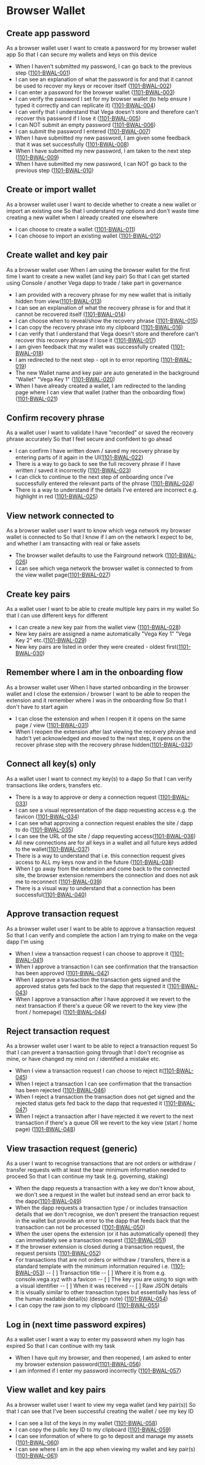 # Browser Wallet

## Create app password

As a browser wallet user I want to create a password for my browser wallet app So that I can secure my wallets and keys on this device

- When I haven't submitted my password, I can go back to the previous step (<a name="1101-BWAL-001" href="#1101-BWAL-001">1101-BWAL-001</a>)
- I can see an explanation of what the password is for and that it cannot be used to recover my keys or recover itself (<a name="1101-BWAL-002" href="#1101-BWAL-002">1101-BWAL-002</a>)
- I can enter a password for the browser wallet (<a name="1101-BWAL-003" href="#1101-BWAL-003">1101-BWAL-003</a>)
- I can verify the password I set for my browser wallet (to help ensure I typed it correctly and can replicate it) (<a name="1101-BWAL-004" href="#1101-BWAL-004">1101-BWAL-004</a>)
- I can verify that I understand that Vega doesn't store and therefore can't recover this password if I lose it (<a name="1101-BWAL-005" href="#1101-BWAL-005">1101-BWAL-005</a>)
- I can NOT submit an empty password (<a name="1101-BWAL-006" href="#1101-BWAL-006">1101-BWAL-006</a>)
- I can submit the password I entered (<a name="1101-BWAL-007" href="#1101-BWAL-007">1101-BWAL-007</a>)
- When I have submitted my new password, I am given some feedback that it was set successfully (<a name="1101-BWAL-008" href="#1101-BWAL-008">1101-BWAL-008</a>)
- When I have submitted my new password, I am taken to the next step (<a name="1101-BWAL-009" href="#1101-BWAL-009">1101-BWAL-009</a>)
- When I have submitted my new password, I can NOT go back to the previous step (<a name="1101-BWAL-010" href="#1101-BWAL-010">1101-BWAL-010</a>)

## Create or import wallet

As a browser wallet user I want to decide whether to create a new wallet or import an existing one So that I understand my options and don't waste time creating a new wallet when I already created one elsewhere

- I can choose to create a wallet (<a name="1101-BWAL-011" href="#1101-BWAL-011">1101-BWAL-011</a>)
- I can choose to import an existing wallet (<a name="1101-BWAL-012" href="#1101-BWAL-012">1101-BWAL-012</a>)

## Create wallet and key pair

As a browser wallet user When I am using the browser wallet for the first time I want to create a new wallet (and key pair) So that I can get started using Console / another Vega dapp to trade / take part in governance

- I am provided with a recovery phrase for my new wallet that is initially hidden from view(<a name="1101-BWAL-013" href="#1101-BWAL-013">1101-BWAL-013</a>)
- I can see an explanation of what the recovery phrase is for and that it cannot be recovered itself (<a name="1101-BWAL-014" href="#1101-BWAL-014">1101-BWAL-014</a>)
- I can choose when to reveal/show the recovery phrase (<a name="1101-BWAL-015" href="#1101-BWAL-015">1101-BWAL-015</a>)
- I can copy the recovery phrase into my clipboard (<a name="1101-BWAL-016" href="#1101-BWAL-016">1101-BWAL-016</a>)
- I can verify that I understand that Vega doesn't store and therefore can't recover this recovery phrase if I lose it (<a name="1101-BWAL-017" href="#1101-BWAL-017">1101-BWAL-017</a>)
- I am given feedback that my wallet was successfully created (<a name="1101-BWAL-018" href="#1101-BWAL-018">1101-BWAL-018</a>)
- I am redirected to the next step - opt in to error reporting (<a name="1101-BWAL-019" href="#1101-BWAL-019">1101-BWAL-019</a>)
- The new Wallet name and key pair are auto generated in the background "Wallet" "Vega Key 1" (<a name="1101-BWAL-020" href="#1101-BWAL-020">1101-BWAL-020</a>)
- When I have already created a wallet, I am redirected to the landing page where I can view that wallet (rather than the onboarding flow) (<a name="1101-BWAL-021" href="#1101-BWAL-021">1101-BWAL-021</a>)

## Confirm recovery phrase

As a wallet user I want to validate I have "recorded" or saved the recovery phrase accurately So that I feel secure and confident to go ahead

- I can confirm I have written down / saved my recovery phrase by entering parts of it again in the UI(<a name="1101-BWAL-022" href="#1101-BWAL-022">1101-BWAL-022</a>)
- There is a way to go back to see the full recovery phrase if I have written / saved it incorrectly (<a name="1101-BWAL-023" href="#1101-BWAL-023">1101-BWAL-023</a>)
- I can click to continue to the next step of onboarding once I've successfully entered the relevant parts of the phrase (<a name="1101-BWAL-024" href="#1101-BWAL-024">1101-BWAL-024</a>)
- There is a way to understand if the details I've entered are incorrect e.g. highlight in red (<a name="1101-BWAL-025" href="#1101-BWAL-025">1101-BWAL-025</a>)

## View network connected to

As a browser wallet user I want to know which vega network my browser wallet is connected to So that I know if I am on the network I expect to be, and whether I am transacting with real or fake assets

- The browser wallet defaults to use the Fairground network (<a name="1101-BWAL-026" href="#1101-BWAL-026">1101-BWAL-026</a>)
- I can see which vega network the browser wallet is connected to from the view wallet page(<a name="1101-BWAL-027" href="#1101-BWAL-027">1101-BWAL-027</a>)

## Create key pairs

As a wallet user I want to be able to create multiple key pairs in my wallet So that I can use different keys for different

- I can create a new key pair from the wallet view (<a name="1101-BWAL-028" href="#1101-BWAL-028">1101-BWAL-028</a>)
- New key pairs are assigned a name automatically "Vega Key 1" "Vega Key 2" etc.(<a name="1101-BWAL-029" href="#1101-BWAL-029">1101-BWAL-029</a>)
- New key pairs are listed in order they were created - oldest first(<a name="1101-BWAL-030" href="#1101-BWAL-030">1101-BWAL-030</a>)

## Remember where I am in the onboarding flow

As a browser wallet user When I have started onboarding in the browser wallet and I close the extension / browser I want to be able to reopen the extension and it remember where I was in the onboarding flow So that I don't have to start again

- I can close the extension and when I reopen it it opens on the same page / view (<a name="1101-BWAL-031" href="#1101-BWAL-031">1101-BWAL-031</a>)
- When I reopen the extension after last viewing the recovery phrase and hadn't yet acknowledged and moved to the next step, it opens on the recover phrase step with the recovery phrase hidden(<a name="1101-BWAL-032" href="#1101-BWAL-032">1101-BWAL-032</a>)

## Connect all key(s) only

As a wallet user I want to connect my key(s) to a dapp So that I can verify transactions like orders, transfers etc.

- There is a way to approve or deny a connection request (<a name="1101-BWAL-033" href="#1101-BWAL-033">1101-BWAL-033</a>)
- I can see a visual representation of the dapp requesting access e.g. the favicon (<a name="1101-BWAL-034" href="#1101-BWAL-034">1101-BWAL-034</a>)
- I can see what approving a connection request enables the site / dapp to do (<a name="1101-BWAL-035" href="#1101-BWAL-035">1101-BWAL-035</a>)
- I can see the URL of the site / dapp requesting access(<a name="1101-BWAL-036" href="#1101-BWAL-036">1101-BWAL-036</a>)
- All new connections are for all keys in a wallet and all future keys added to the wallet(<a name="1101-BWAL-037" href="#1101-BWAL-037">1101-BWAL-037</a>)
- There is a way to understand that i.e. this connection request gives access to ALL my keys now and in the future (<a name="1101-BWAL-038" href="#1101-BWAL-038">1101-BWAL-038</a>)
- When I go away from the extension and come back to the connected site, the browser extension remembers the connection and does not ask me to reconnect (<a name="1101-BWAL-039" href="#1101-BWAL-039">1101-BWAL-039</a>)
- There is a visual way to understand that a connection has been successful(<a name="1101-BWAL-040" href="#1101-BWAL-040">1101-BWAL-040</a>)

## Approve transaction request

As a browser wallet user I want to be able to approve a transaction request So that I can verify and complete the action I am trying to make on the vega dapp I'm using

- When I view a transaction request I can choose to approve it (<a name="1101-BWAL-041" href="#1101-BWAL-041">1101-BWAL-041</a>)
- When I approve a transaction I can see confirmation that the transaction has been approved (<a name="1101-BWAL-042" href="#1101-BWAL-042">1101-BWAL-042</a>)
- When I approve a transaction the transaction gets signed and the approved status gets fed back to the dapp that requested it (<a name="1101-BWAL-043" href="#1101-BWAL-043">1101-BWAL-043</a>)
- When I approve a transaction after I have approved it we revert to the next transaction if there's a queue OR we revert to the key view (the front / homepage) (<a name="1101-BWAL-044" href="#1101-BWAL-044">1101-BWAL-044</a>)

## Reject transaction request

As a browser wallet user I want to be able to reject a transaction request So that I can prevent a transaction going through that I don't recognise as mine, or have changed my mind on / identified a mistake etc.

- When I view a transaction request I can choose to reject it(<a name="1101-BWAL-045" href="#1101-BWAL-045">1101-BWAL-045</a>)
- When I reject a transaction I can see confirmation that the transaction has been rejected (<a name="1101-BWAL-046" href="#1101-BWAL-046">1101-BWAL-046</a>)
- When I reject a transaction the transaction does not get signed and the rejected status gets fed back to the dapp that requested it (<a name="1101-BWAL-047" href="#1101-BWAL-047">1101-BWAL-047</a>)
- When I reject a transaction after I have rejected it we revert to the next transaction if there's a queue OR we revert to the key view (start / home page) (<a name="1101-BWAL-048" href="#1101-BWAL-048">1101-BWAL-048</a>)

## View trasaction request (generic)

As a user I want to recognise transactions that are not orders or withdraw / transfer requests with at least the bear minimum information needed to proceed So that I can continue my task (e.g. governing, staking)

- When the dapp requests a transaction with a key we don't know about, we don't see a request in the wallet but instead send an error back to the dapp(<a name="1101-BWAL-049" href="#1101-BWAL-049">1101-BWAL-049</a>)
- When the dapp requests a transaction type / or includes transaction details that we don't recognise, we don't present the transaction request in the wallet but provide an error to the dapp that feeds back that the transaction can not be processed (<a name="1101-BWAL-050" href="#1101-BWAL-050">1101-BWAL-050</a>)
- When the user opens the extension (or it has automatically opened) they can immediately see a transaction request (<a name="1101-BWAL-051" href="#1101-BWAL-051">1101-BWAL-051</a>)
- If the browser extension is closed during a transaction request, the request persists (<a name="1101-BWAL-052" href="#1101-BWAL-052">1101-BWAL-052</a>)
- For transactions that are not orders or withdraw / transfers, there is a standard template with the minimum information required i.e. (<a name="1101-BWAL-053" href="#1101-BWAL-053">1101-BWAL-053</a>) -- [ ] Transaction title -- [ ] Where it is from e.g. console.vega.xyz with a favicon -- [ ] The key you are using to sign with a visual identifier -- [ ] When it was received -- [ ] Raw JSON details
- It is visually similar to other transaction types but essentially has less of the human readable detail(s) (design note) (<a name="1101-BWAL-054" href="#1101-BWAL-054">1101-BWAL-054</a>)
- I can copy the raw json to my clipboard (<a name="1101-BWAL-055" href="#1101-BWAL-055">1101-BWAL-055</a>)

## Log in (next time password expires)

As a wallet user I want a way to enter my password when my login has expired So that I can continue with my task

- When I have quit my browser, and then reopened, I am asked to enter my browser extension password(<a name="1101-BWAL-056" href="#1101-BWAL-056">1101-BWAL-056</a>)
- I am informed if I enter my password incorrectly (<a name="1101-BWAL-057" href="#1101-BWAL-057">1101-BWAL-057</a>)

## View wallet and key pairs

As a browser wallet user I want to view my vega wallet (and key pair(s)) So that I can see that I've been successful creating the wallet / see my key ID

- I can see a list of the keys in my wallet (<a name="1101-BWAL-058" href="#1101-BWAL-058">1101-BWAL-058</a>)
- I can copy the public key ID to my clipboard (<a name="1101-BWAL-059" href="#1101-BWAL-059">1101-BWAL-059</a>)
- I can see information of where to go to deposit and manage my assets (<a name="1101-BWAL-060" href="#1101-BWAL-060">1101-BWAL-060</a>)
- I can see where I am in the app when viewing my wallet and key pair(s) (<a name="1101-BWAL-061" href="#1101-BWAL-061">1101-BWAL-061</a>)
